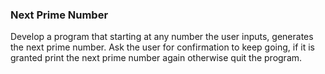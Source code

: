 ### Next Prime Number
Develop a program that starting at any number the user inputs, generates the next prime number. Ask the user for confirmation to keep going, if it is granted print the next prime number again otherwise quit the program.